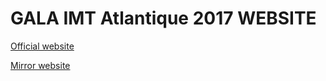 # GALA IMT Atlantique 2017 WEBSITE

[Official website](http://gala-imt-atlantique.com)

[Mirror website](http://gala-imt.aslectra.com)
